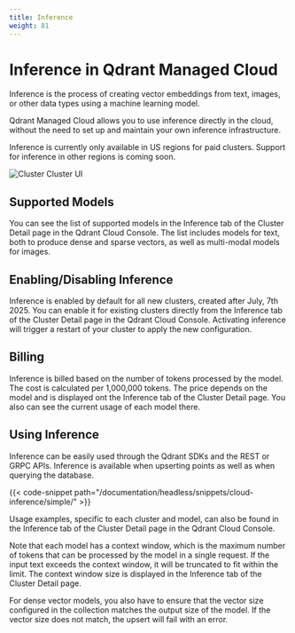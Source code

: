 ```yaml
---
title: Inference
weight: 81
---
```


# Inference in Qdrant Managed Cloud

Inference is the process of creating vector embeddings from text, images, or other data types using a machine learning model.

Qdrant Managed Cloud allows you to use inference directly in the cloud, without the need to set up and maintain your own inference infrastructure.

<aside role="alert">
    Inference is currently only available in US regions for paid clusters. Support for inference in other regions is coming soon.
</aside>

![Cluster Cluster UI](/documentation/cloud/cloud-inference.png)

## Supported Models

You can see the list of supported models in the Inference tab of the Cluster Detail page in the Qdrant Cloud Console. The list includes models for text, both to produce dense and sparse vectors, as well as multi-modal models for images.

## Enabling/Disabling Inference

Inference is enabled by default for all new clusters, created after July, 7th 2025. You can enable it for existing clusters directly from the Inference tab of the Cluster Detail page in the Qdrant Cloud Console. Activating inference will trigger a restart of your cluster to apply the new configuration.

## Billing

Inference is billed based on the number of tokens processed by the model. The cost is calculated per 1,000,000 tokens. The price depends on the model and is displayed ont the Inference tab of the Cluster Detail page. You also can see the current usage of each model there.

## Using Inference

Inference can be easily used through the Qdrant SDKs and the REST or GRPC APIs. Inference is available when upserting points as well as when querying the database.

{{< code-snippet path="/documentation/headless/snippets/cloud-inference/simple/" >}}

Usage examples, specific to each cluster and model, can also be found in the Inference tab of the Cluster Detail page in the Qdrant Cloud Console.

Note that each model has a context window, which is the maximum number of tokens that can be processed by the model in a single request. If the input text exceeds the context window, it will be truncated to fit within the limit. The context window size is displayed in the Inference tab of the Cluster Detail page.

For dense vector models, you also have to ensure that the vector size configured in the collection matches the output size of the model. If the vector size does not match, the upsert will fail with an error.

